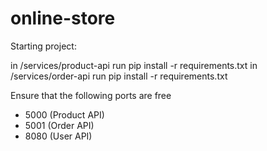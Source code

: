 # online-store

Starting project: 

in /services/product-api run pip install -r requirements.txt
in /services/order-api run pip install -r requirements.txt

Ensure that the following ports are free
- 5000 (Product API)
- 5001 (Order API)
- 8080 (User API)
